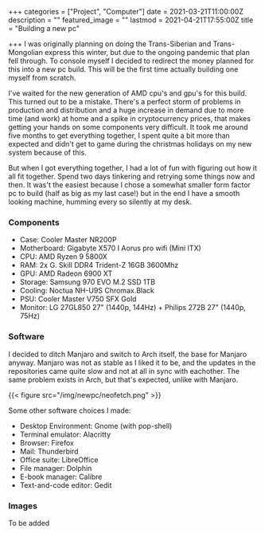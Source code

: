 +++
categories = ["Project", "Computer"]
date = 2021-03-21T11:00:00Z
description = ""
featured_image = ""
lastmod = 2021-04-21T17:55:00Z
title = "Building a new pc"

+++
I was originally planning on doing the Trans-Siberian and Trans-Mongolian express this winter, but due to the ongoing pandemic that plan fell through. To console myself I decided to redirect the money planned for this into a new pc build. This will be the first time actually building one myself from scratch.
<!--more-->
I've waited for the new generation of AMD cpu's and gpu's for this build. This turned out to be a mistake. There's a perfect storm of problems in production and distribution and a huge increase in demand due to more time (and work) at home and a spike in cryptocurrency prices, that makes getting your hands on some components very difficult. It took me around five months to get everything together, I spent quite a bit more than expected and didn't get to game during the christmas holidays on my new system because of this.

But when I got everything together, I had a lot of fun with figuring out how it all fit together. Spend two days tinkering and retrying some things now and then. It was't the easiest because I chose a somewhat smaller form factor pc to build (half as big as my last case!) but in the end I have a smooth looking machine, humming every so silently at my desk.

### Components

* Case: Cooler Master NR200P
* Motherboard: Gigabyte X570 I Aorus pro wifi (Mini ITX)
* CPU: AMD Ryzen 9 5800X
* RAM: 2x G. Skill DDR4 Trident-Z 16GB 3600Mhz
* GPU: AMD Radeon 6900 XT
* Storage: Samsung 970 EVO M.2 SSD 1TB
* Cooling: Noctua NH-U9S Chromax.Black
* PSU: Cooler Master V750 SFX Gold
* Monitor: LG 27GL850 27" (1440p, 144Hz) + Philips 272B 27" (1440p, 75Hz)

### Software

I decided to ditch Manjaro and switch to Arch itself, the base for Manjaro anyway.  Manjaro was not as stable as I liked it to be, and the updates in the repositories came quite slow and not at all in sync with eachother. The same problem exists in Arch, but that's expected, unlike with Manjaro.

{{< figure src="/img/newpc/neofetch.png" >}}

Some other software choices I made:

* Desktop Environment: Gnome (with pop-shell)
* Terminal emulator: Alacritty
* Browser: Firefox
* Mail: Thunderbird
* Office suite: LibreOffice
* File manager: Dolphin
* E-book manager: Calibre
* Text-and-code editor: Gedit

### Images

To be added